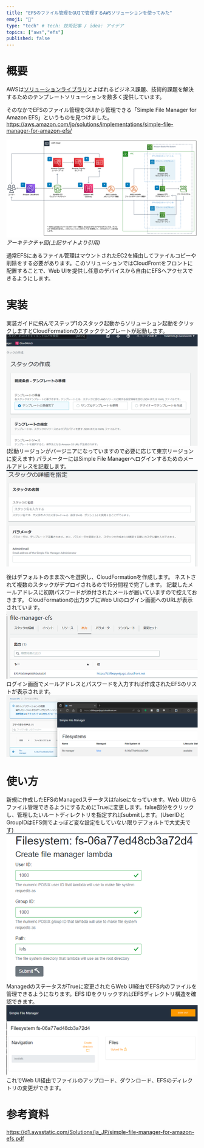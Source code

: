 ```yaml
---
title: "EFSのファイル管理をGUIで管理するAWSソリューションを使ってみた"
emoji: "🐁"
type: "tech" # tech: 技術記事 / idea: アイデア
topics: ["aws","efs"]
published: false
---
```


# 概要
AWSは[ソリューションライブラリ](https://aws.amazon.com/jp/solutions/)とよばれるビジネス課題、技術的課題を解決するためのテンプレートソリューションを数多く提供しています。

そのなかでEFSのファイル管理をGUIから管理できる「Simple File Manager for Amazon EFS」というものを見つけました。
https://aws.amazon.com/jp/solutions/implementations/simple-file-manager-for-amazon-efs/

![](/images/simple-filemanager-efs/image1.png)
*アーキテクチャ図(上記サイトより引用)*

通常EFSにあるファイル管理はマウントされたEC2を経由してファイルコピーや削除をする必要があります。このソリューションではCloudFrontをフロントに配置することで、Web UIを提供し任意のデバイスから自由にEFSへアクセスできるようにします。

# 実装
実装ガイドに飛んでステップ1のスタック起動からソリューション起動をクリックしますとCloudFormationのスタックテンプレートが起動します。
![](/images/simple-filemanager-efs/image3.png)
(起動リージョンがバージニアになっていますので必要に応じて東京リージョンに変えます)
パラメーターにはSimple File Managerへログインするためのメールアドレスを記載します。
![](/images/simple-filemanager-efs/image4.png)

後はデフォルトのまま次へを選択し、CloudFormationを作成します。
ネストされて複数のスタックがデプロイされるので15分間程で完了します。
記載したメールアドレスに初期パスワードが添付されたメールが届いていますので控えておきます。
CloudFormationの出力タブにWeb UIのログイン画面へのURLが表示されています。
![](/images/simple-filemanager-efs/image5.png)
ログイン画面でメールアドレスとパスワードを入力すれば作成されたEFSのリストが表示されます。
![](/images/simple-filemanager-efs/image6.png)

# 使い方
新規に作成したEFSのManagedステータスはfalseになっています。Web UIからファイル管理できるようにするためにTrueに変更します。false部分をクリックし、管理したいルートディレクトリを指定すればsubmitします。(UserIDとGroupIDはEFS側でよっぼど変な設定をしていない限りデフォルトで大丈夫です)
![](/images/simple-filemanager-efs/image7.png)
ManagedのステータスがTrueに変更されたらWeb UI経由でEFS内のファイルを管理できるようになります。EFS IDをクリックすればEFSディレクトリ構造を確認できます。
![](/images/simple-filemanager-efs/image8.png)
これでWeb UI経由でファイルのアップロード、ダウンロード、EFSのディレクトリの変更ができます。
# 参考資料
https://d1.awsstatic.com/Solutions/ja_JP/simple-file-manager-for-amazon-efs.pdf